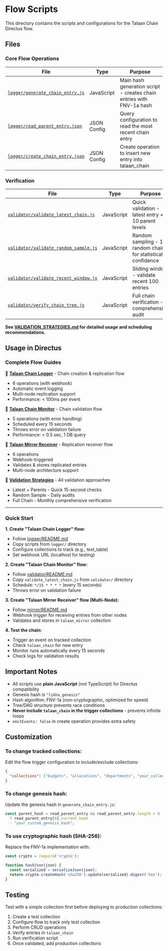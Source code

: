 # Flow Scripts

This directory contains the scripts and configurations for the Talaan Chain Directus flow.

## Files

### Core Flow Operations

| File | Type | Purpose |
|------|------|---------|
| [`logger/generate_chain_entry.js`](logger/generate_chain_entry.js) | JavaScript | Main hash generation script - creates chain entries with FNV-1a hash |
| [`logger/read_parent_entry.json`](logger/read_parent_entry.json) | JSON Config | Query configuration to read the most recent chain entry |
| [`logger/create_chain_entry.json`](logger/create_chain_entry.json) | JSON Config | Create operation to insert new entry into talaan_chain |

### Verification

| File | Type | Purpose |
|------|------|---------|
| [`validator/validate_latest_chain.js`](validator/validate_latest_chain.js) | JavaScript | Quick validation - latest entry + 10 parent levels |
| [`validator/validate_random_sample.js`](validator/validate_random_sample.js) | JavaScript | Random sampling - 10 random chains for statistical confidence |
| [`validator/validate_recent_window.js`](validator/validate_recent_window.js) | JavaScript | Sliding window - validate recent 100 entries |
| [`validator/verify_chain_tree.js`](validator/verify_chain_tree.js) | JavaScript | Full chain verification - comprehensive audit |

**See [VALIDATION_STRATEGIES.md](../VALIDATION_STRATEGIES.md) for detailed usage and scheduling recommendations.**

## Usage in Directus

### Complete Flow Guides

📖 **[Talaan Chain Logger](logger/README.md)** - Chain creation & replication flow  
- 6 operations (with webhook)
- Automatic event logging
- Multi-node replication support
- Performance: < 100ms per event

📖 **[Talaan Chain Monitor](validator/README.md)** - Chain validation flow  
- 5 operations (with error handling)
- Scheduled every 15 seconds
- Throws error on validation failure
- Performance: < 0.5 sec, 1 DB query

📖 **[Talaan Mirror Receiver](mirror/README.md)** - Replication receiver flow  
- 6 operations
- Webhook-triggered
- Validates & stores replicated entries
- Multi-node architecture support

📖 **[Validation Strategies](../VALIDATION_STRATEGIES.md)** - All validation approaches
- Latest + Parents - Quick 15-second checks
- Random Sample - Daily audits  
- Full Chain - Monthly comprehensive verification

---

### Quick Start

**1. Create "Talaan Chain Logger" flow:**
- Follow [logger/README.md](logger/README.md)
- Copy scripts from `logger/` directory
- Configure collections to track (e.g., test_table)
- Set webhook URL (localhost for testing)

**2. Create "Talaan Chain Monitor" flow:**
- Follow [validator/README.md](validator/README.md)
- Copy `validate_latest_chain.js` from `validator/` directory
- Schedule: `*/15 * * * *` (every 15 seconds)
- Throws error on validation failure

**3. Create "Talaan Mirror Receiver" flow (Multi-Node):**
- Follow [mirror/README.md](mirror/README.md)
- Webhook trigger for receiving entries from other nodes
- Validates and stores in `talaan_mirror` collection

**4. Test the chain:**
- Trigger an event on tracked collection
- Check `talaan_chain` for new entry
- Monitor runs automatically every 15 seconds
- Check logs for validation results

## Important Notes

- All scripts use **plain JavaScript** (not TypeScript) for Directus compatibility
- Genesis hash is `"likha_genesis"`
- Hash algorithm: FNV-1a (non-cryptographic, optimized for speed)
- Tree/DAG structure prevents race conditions
- **Never include `talaan_chain` in the trigger collections** - prevents infinite loops
- `emitEvents: false` in create operation provides extra safety

## Customization

### To change tracked collections:

Edit the flow trigger configuration to include/exclude collections:
```json
{
  "collections": ["budgets", "allocations", "departments", "your_collection"]
}
```

### To change genesis hash:

Update the genesis hash in `generate_chain_entry.js`:
```javascript
const parent_hash = read_parent_entry && read_parent_entry.length > 0 
  ? read_parent_entry[0].current_hash 
  : "your_custom_genesis_hash";
```

### To use cryptographic hash (SHA-256):

Replace the FNV-1a implementation with:
```javascript
const crypto = require('crypto');

function hashJson(json) {
  const serialized = serializeJson(json);
  return crypto.createHash('sha256').update(serialized).digest('hex');
}
```

## Testing

Test with a simple collection first before deploying to production collections:

1. Create a test collection
2. Configure flow to track only test collection
3. Perform CRUD operations
4. Verify entries in `talaan_chain`
5. Run verification script
6. Once validated, add production collections

